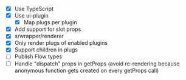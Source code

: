 - [x] Use TypeScript
- [x] Use ui-plugin
  - [x] Map plugs per plugin
- [x] Add support for slot props
- [x] s/wrapper/renderer
- [x] Only render plugs of enabled plugins
- [x] Support children in plugs
- [ ] Publish Flow types
- [ ] Handle "dispatch" props in getProps (avoid re-rendering because anonymous function gets created on every getProps call)
